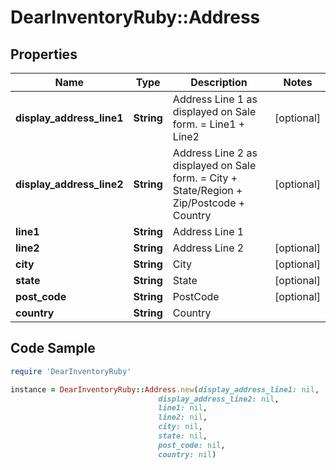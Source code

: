 # DearInventoryRuby::Address

## Properties

Name | Type | Description | Notes
------------ | ------------- | ------------- | -------------
**display_address_line1** | **String** | Address Line 1 as displayed on Sale form. &#x3D; Line1 + Line2 | [optional]
**display_address_line2** | **String** | Address Line 2 as displayed on Sale form. &#x3D; City + State/Region + Zip/Postcode + Country | [optional]
**line1** | **String** | Address Line 1 |
**line2** | **String** | Address Line 2 | [optional]
**city** | **String** | City | [optional]
**state** | **String** | State | [optional]
**post_code** | **String** | PostCode | [optional]
**country** | **String** | Country |

## Code Sample

```ruby
require 'DearInventoryRuby'

instance = DearInventoryRuby::Address.new(display_address_line1: nil,
                                 display_address_line2: nil,
                                 line1: nil,
                                 line2: nil,
                                 city: nil,
                                 state: nil,
                                 post_code: nil,
                                 country: nil)
```


